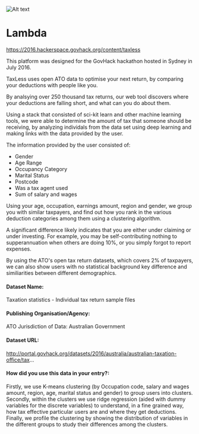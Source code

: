 
![Alt text](http://i.imgur.com/Fd1aRP8.png)

# Lambda

https://2016.hackerspace.govhack.org/content/taxless

This platform was designed for the GovHack hackathon hosted in Sydney in July 2016.

TaxLess uses open ATO data to optimise your next return, by comparing your deductions with people like you.

By analsying over 250 thousand tax returns, our web tool discovers where your deductions are falling short, and what can you do about them.

Using a stack that consisted of sci-kit learn and other machine learning tools, we were able to determine the amount of tax that someone should be receiving, by analyzing individals from the data set using deep learning and making links with the data provided by the user.

The information provided by the user consisted of:
- Gender
- Age Range
- Occupancy Category
- Marital Status
- Postcode
- Was a tax agent used
- Sum of salary and wages

Using your age, occupation, earnings amount, region and gender, we group you with similar taxpayers, and find out how you rank in the various deduction categories among them using a clustering algorithm. 

A significant difference likely indicates that you are either under claiming or under investing. For example, you may be self-contributing nothing to supperannuation when others are doing 10%, or you simply forgot to report expenses. 

By using the ATO's open tax return datasets, which covers 2% of taxpayers, we can also show users with no statistical background key difference and similiarities between different demographics.

#### Dataset Name: 
Taxation statistics - Individual tax return sample files
#### Publishing Organisation/Agency: 
ATO
Jurisdiction of Data: 
Australian Government
#### Dataset URL: 
http://portal.govhack.org/datasets/2016/australia/australian-taxation-office/tax...
#### How did you use this data in your entry?: 
Firstly, we use K-means clustering (by Occupation code, salary and wages amount, region, age, marital status and gender) to group users into clusters. Secondly, within the clusters we use ridge regression (aided with dummy variables for the discrete variables) to understand, in a fine grained way, how tax effective particular users are and where they get deductions. Finally, we profile the clustering by showing the distribution of variables in the different groups to study their differences among the clusters.
